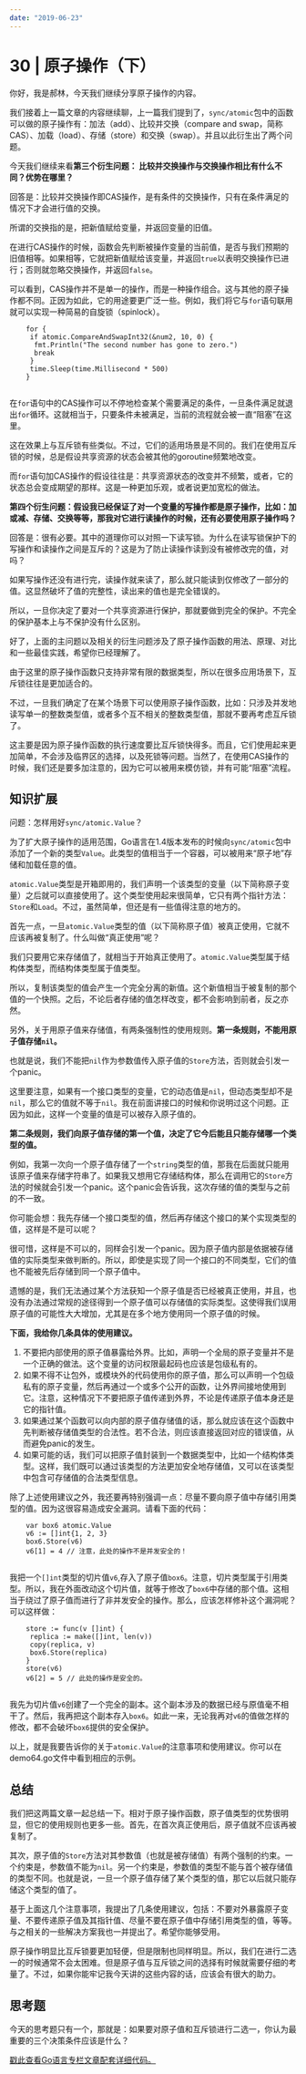 ```yaml
---
date: "2019-06-23"
---  
```

      
# 30 | 原子操作（下）
你好，我是郝林，今天我们继续分享原子操作的内容。

我们接着上一篇文章的内容继续聊，上一篇我们提到了，`sync/atomic`包中的函数可以做的原子操作有：加法（add）、比较并交换（compare and swap，简称CAS）、加载（load）、存储（store）和交换（swap）。并且以此衍生出了两个问题。

今天我们继续来看**第三个衍生问题： 比较并交换操作与交换操作相比有什么不同？优势在哪里？**

回答是：比较并交换操作即CAS操作，是有条件的交换操作，只有在条件满足的情况下才会进行值的交换。

所谓的交换指的是，把新值赋给变量，并返回变量的旧值。

在进行CAS操作的时候，函数会先判断被操作变量的当前值，是否与我们预期的旧值相等。如果相等，它就把新值赋给该变量，并返回`true`以表明交换操作已进行；否则就忽略交换操作，并返回`false`。

可以看到，CAS操作并不是单一的操作，而是一种操作组合。这与其他的原子操作都不同。正因为如此，它的用途要更广泛一些。例如，我们将它与`for`语句联用就可以实现一种简易的自旋锁（spinlock）。

```
    for {
     if atomic.CompareAndSwapInt32(&num2, 10, 0) {
      fmt.Println("The second number has gone to zero.")
      break
     }
     time.Sleep(time.Millisecond * 500)
    }
    

```

在`for`语句中的CAS操作可以不停地检查某个需要满足的条件，一旦条件满足就退出`for`循环。这就相当于，只要条件未被满足，当前的流程就会被一直“阻塞”在这里。

<!-- [[[read_end]]] -->

这在效果上与互斥锁有些类似。不过，它们的适用场景是不同的。我们在使用互斥锁的时候，总是假设共享资源的状态会被其他的goroutine频繁地改变。

而`for`语句加CAS操作的假设往往是：共享资源状态的改变并不频繁，或者，它的状态总会变成期望的那样。这是一种更加乐观，或者说更加宽松的做法。

**第四个衍生问题：假设我已经保证了对一个变量的写操作都是原子操作，比如：加或减、存储、交换等等，那我对它进行读操作的时候，还有必要使用原子操作吗？**

回答是：很有必要。其中的道理你可以对照一下读写锁。为什么在读写锁保护下的写操作和读操作之间是互斥的？这是为了防止读操作读到没有被修改完的值，对吗？

如果写操作还没有进行完，读操作就来读了，那么就只能读到仅修改了一部分的值。这显然破坏了值的完整性，读出来的值也是完全错误的。

所以，一旦你决定了要对一个共享资源进行保护，那就要做到完全的保护。不完全的保护基本上与不保护没有什么区别。

好了，上面的主问题以及相关的衍生问题涉及了原子操作函数的用法、原理、对比和一些最佳实践，希望你已经理解了。

由于这里的原子操作函数只支持非常有限的数据类型，所以在很多应用场景下，互斥锁往往是更加适合的。

不过，一旦我们确定了在某个场景下可以使用原子操作函数，比如：只涉及并发地读写单一的整数类型值，或者多个互不相关的整数类型值，那就不要再考虑互斥锁了。

这主要是因为原子操作函数的执行速度要比互斥锁快得多。而且，它们使用起来更加简单，不会涉及临界区的选择，以及死锁等问题。当然了，在使用CAS操作的时候，我们还是要多加注意的，因为它可以被用来模仿锁，并有可能“阻塞”流程。

## 知识扩展

问题：怎样用好`sync/atomic.Value`？

为了扩大原子操作的适用范围，Go语言在1.4版本发布的时候向`sync/atomic`包中添加了一个新的类型`Value`。此类型的值相当于一个容器，可以被用来“原子地”存储和加载任意的值。

`atomic.Value`类型是开箱即用的，我们声明一个该类型的变量（以下简称原子变量）之后就可以直接使用了。这个类型使用起来很简单，它只有两个指针方法：`Store`和`Load`。不过，虽然简单，但还是有一些值得注意的地方的。

首先一点，一旦`atomic.Value`类型的值（以下简称原子值）被真正使用，它就不应该再被复制了。什么叫做“真正使用”呢？

我们只要用它来存储值了，就相当于开始真正使用了。`atomic.Value`类型属于结构体类型，而结构体类型属于值类型。

所以，复制该类型的值会产生一个完全分离的新值。这个新值相当于被复制的那个值的一个快照。之后，不论后者存储的值怎样改变，都不会影响到前者，反之亦然。

另外，关于用原子值来存储值，有两条强制性的使用规则。**第一条规则，不能用原子值存储`nil`。**

也就是说，我们不能把`nil`作为参数值传入原子值的`Store`方法，否则就会引发一个panic。

这里要注意，如果有一个接口类型的变量，它的动态值是`nil`，但动态类型却不是`nil`，那么它的值就不等于`nil`。我在前面讲接口的时候和你说明过这个问题。正因为如此，这样一个变量的值是可以被存入原子值的。

**第二条规则，我们向原子值存储的第一个值，决定了它今后能且只能存储哪一个类型的值。**

例如，我第一次向一个原子值存储了一个`string`类型的值，那我在后面就只能用该原子值来存储字符串了。如果我又想用它存储结构体，那么在调用它的`Store`方法的时候就会引发一个panic。这个panic会告诉我，这次存储的值的类型与之前的不一致。

你可能会想：我先存储一个接口类型的值，然后再存储这个接口的某个实现类型的值，这样是不是可以呢？

很可惜，这样是不可以的，同样会引发一个panic。因为原子值内部是依据被存储值的实际类型来做判断的。所以，即使是实现了同一个接口的不同类型，它们的值也不能被先后存储到同一个原子值中。

遗憾的是，我们无法通过某个方法获知一个原子值是否已经被真正使用，并且，也没有办法通过常规的途径得到一个原子值可以存储值的实际类型。这使得我们误用原子值的可能性大大增加，尤其是在多个地方使用同一个原子值的时候。

**下面，我给你几条具体的使用建议。**

1.  不要把内部使用的原子值暴露给外界。比如，声明一个全局的原子变量并不是一个正确的做法。这个变量的访问权限最起码也应该是包级私有的。
2.  如果不得不让包外，或模块外的代码使用你的原子值，那么可以声明一个包级私有的原子变量，然后再通过一个或多个公开的函数，让外界间接地使用到它。注意，这种情况下不要把原子值传递到外界，不论是传递原子值本身还是它的指针值。
3.  如果通过某个函数可以向内部的原子值存储值的话，那么就应该在这个函数中先判断被存储值类型的合法性。若不合法，则应该直接返回对应的错误值，从而避免panic的发生。
4.  如果可能的话，我们可以把原子值封装到一个数据类型中，比如一个结构体类型。这样，我们既可以通过该类型的方法更加安全地存储值，又可以在该类型中包含可存储值的合法类型信息。

除了上述使用建议之外，我还要再特别强调一点：尽量不要向原子值中存储引用类型的值。因为这很容易造成安全漏洞。请看下面的代码：

```
    var box6 atomic.Value
    v6 := []int{1, 2, 3}
    box6.Store(v6)
    v6[1] = 4 // 注意，此处的操作不是并发安全的！
    

```

我把一个`[]int`类型的切片值`v6`,存入了原子值`box6`。注意，切片类型属于引用类型。所以，我在外面改动这个切片值，就等于修改了`box6`中存储的那个值。这相当于绕过了原子值而进行了非并发安全的操作。那么，应该怎样修补这个漏洞呢？可以这样做：

```
    store := func(v []int) {
     replica := make([]int, len(v))
     copy(replica, v)
     box6.Store(replica)
    }
    store(v6)
    v6[2] = 5 // 此处的操作是安全的。
    

```

我先为切片值`v6`创建了一个完全的副本。这个副本涉及的数据已经与原值毫不相干了。然后，我再把这个副本存入`box6`。如此一来，无论我再对`v6`的值做怎样的修改，都不会破坏`box6`提供的安全保护。

以上，就是我要告诉你的关于`atomic.Value`的注意事项和使用建议。你可以在demo64.go文件中看到相应的示例。

## 总结

我们把这两篇文章一起总结一下。相对于原子操作函数，原子值类型的优势很明显，但它的使用规则也更多一些。首先，在首次真正使用后，原子值就不应该再被复制了。

其次，原子值的`Store`方法对其参数值（也就是被存储值）有两个强制的约束。一个约束是，参数值不能为`nil`。另一个约束是，参数值的类型不能与首个被存储值的类型不同。也就是说，一旦一个原子值存储了某个类型的值，那它以后就只能存储这个类型的值了。

基于上面这几个注意事项，我提出了几条使用建议，包括：不要对外暴露原子变量、不要传递原子值及其指针值、尽量不要在原子值中存储引用类型的值，等等。与之相关的一些解决方案我也一并提出了。希望你能够受用。

原子操作明显比互斥锁要更加轻便，但是限制也同样明显。所以，我们在进行二选一的时候通常不会太困难。但是原子值与互斥锁之间的选择有时候就需要仔细的考量了。不过，如果你能牢记我今天讲的这些内容的话，应该会有很大的助力。

## 思考题

今天的思考题只有一个，那就是：如果要对原子值和互斥锁进行二选一，你认为最重要的三个决策条件应该是什么？

[戳此查看Go语言专栏文章配套详细代码。](https://github.com/hyper0x/Golang_Puzzlers)